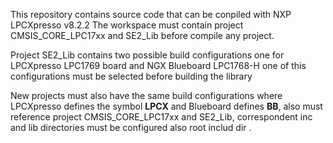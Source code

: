 This repository contains source code that can be conpiled with NXP LPCXpresso v8.2.2
The workspace must contain project CMSIS_CORE_LPC17xx and SE2_Lib before compile any project.

Project SE2_Lib contains two possible build configurations one for LPCXpresso LPC1769 board and NGX Blueboard LPC1768-H
one of this configurations must be selected before building the library

New projects must also have the same build configurations where LPCXpresso defines the symbol __LPCX__ and Blueboard defines __BB__, also must reference project CMSIS_CORE_LPC17xx and SE2_Lib, correspondent inc and lib directories must be configured also root includ dir .

